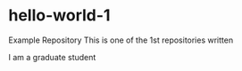 # hello-world-1
Example Repository 
This is one of the 1st repositories written

I am a graduate student
